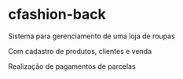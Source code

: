 # cfashion-back

Sistema para gerenciamento de uma loja de roupas

Com cadastro de produtos, clientes e venda

Realização de pagamentos de parcelas
